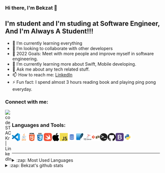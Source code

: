 ### Hi there, I'm Bekzat 👋

## I'm student and I'm studing at Software Engineer, And I'm Always A Student!!!
<!-- - 🔭 I’m currently working on [](). -->

- 🌱 I’m currently learning everything
- 👯 I’m looking to collaborate with other developers
- 🥅 2022 Goals: Meet with more people and improve myself in software engineering.
- 🌱 I’m currently learning more about Swift, Mobile developing. 
- 💬 Ask me about any tech related stuff.
- 📫 How to reach me: [LinkedIn](https://www.linkedin.com/in/bekzat-birlik-4b5611262/)
- ⚡ Fun fact: I spend almost 3 hours reading book and playing ping pong everyday.

### Connect with me:

[<img align="left" alt="codeSTACKr | LinkedIn" width="22px" src="https://cdn.jsdelivr.net/npm/simple-icons@v3/icons/linkedin.svg" />][linkedin]

<br />

### Languages and Tools:

[<img align="left" alt="Visual Studio Code" width="26px" src="https://github.com/github/explore/blob/main/topics/visual-studio-code/visual-studio-code.png" />][linkedin]
[<img align="left" alt="java" width ="26px" src="https://github.com/github/explore/blob/main/topics/java/java.png" />][linkedin]
[<img align="left" alt="HTML5" width="26px" src="https://github.com/github/explore/blob/main/topics/html/html.png" />][linkedin]
[<img align="left" alt="CSS3" width="26px" src="https://github.com/github/explore/blob/main/topics/css/css.png" />][linkedin]
[<img align="left" alt="swift" width="26px" src="https://github.com/github/explore/blob/main/topics/swift/swift.png" />][linkedin]
[<img align="left" alt="Apple" width="26px" src="https://github.com/github/explore/blob/main/topics/apple/apple.png" />][linkedin]
[<img align="left" alt="JavaScript" width="26px" src="https://github.com/github/explore/blob/main/topics/javascript/javascript.png" />][linkedin]
[<img align="left" alt="SQL" width="26px" src="https://github.com/github/explore/blob/main/topics/sql/sql.png" />][linkedin]
[<img align="left" alt="Sqlite" width="26px" src="https://github.com/github/explore/blob/main/topics/sqlite/sqlite.png" />][linkedin]
[<img align="left" alt="Sql Server" width="26px" src="https://github.com/github/explore/blob/main/topics/sql-server/sql-server.png" />][linkedin]
[<img align="left" alt="Git" width="26px" src="https://github.com/github/explore/blob/main/topics/git/git.png" />][linkedin]
[<img align="left" alt="Terminal" width="26px" src="https://github.com/github/explore/blob/main/topics/terminal/terminal.png" />][linkedin]
[<img align="left" alt="GitHub" width="26px" src="https://github.com/github/explore/blob/main/topics/github/github.png" />][linkedin]

[<img align="left" alt="Bootstrap" width="26px" src="https://github.com/github/explore/blob/main/topics/bootstrap/bootstrap.png" />][linkedin]
[<img align="left" alt="Python" width="26px" src="https://github.com/github/explore/blob/main/topics/python/python.png" />][linkedin]

<br />



<br />
<br />

---






<details>
  <summary>:zap: Most Used Languages</summary>
        <a href="https://github.com/bake08">
        <img align="center" src="https://github-readme-stats.vercel.app/api/top-langs/?username=bake08&theme=light&hide_langs_below=1" />
        </a>
</details>
<details>
  <summary>:zap: Bekzat's github stats</summary>  
      <a href="https://github.com/bake08">
 <img align="center" src="https://github-readme-stats.vercel.app/api?username=bake08&show_icons=true&theme=light&line_height=27" alt="Bekzat's github stats"/>
</a>
</details>

<div align="center">
  



[linkedin]: https://www.linkedin.com/in/bekzat-birlik-4b5611262/
